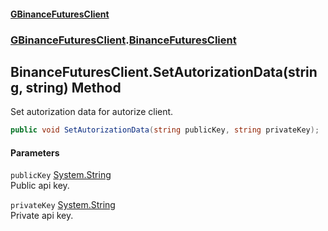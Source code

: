 #### [GBinanceFuturesClient](./index.md 'index')
### [GBinanceFuturesClient](./GBinanceFuturesClient.md 'GBinanceFuturesClient').[BinanceFuturesClient](./GBinanceFuturesClient-BinanceFuturesClient.md 'GBinanceFuturesClient.BinanceFuturesClient')
## BinanceFuturesClient.SetAutorizationData(string, string) Method
Set autorization data for autorize client.  
```csharp
public void SetAutorizationData(string publicKey, string privateKey);
```
#### Parameters
<a name='GBinanceFuturesClient-BinanceFuturesClient-SetAutorizationData(string_string)-publicKey'></a>
`publicKey` [System.String](https://docs.microsoft.com/en-us/dotnet/api/System.String 'System.String')  
Public api key.  
  
<a name='GBinanceFuturesClient-BinanceFuturesClient-SetAutorizationData(string_string)-privateKey'></a>
`privateKey` [System.String](https://docs.microsoft.com/en-us/dotnet/api/System.String 'System.String')  
Private api key.  
  
